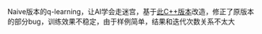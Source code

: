 Naive版本的q-learning，让AI学会走迷宫，基于[此C++版本](https://github.com/RonTang/Q-Learning-Algorithm)改造，修正了原版本的部分bug，训练效果不稳定，由于样例简单，结果和迭代次数关系不太大
